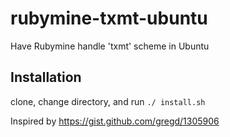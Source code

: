 # rubymine-txmt-ubuntu
Have Rubymine handle 'txmt' scheme in Ubuntu

## Installation
clone, change directory, and run `./ install.sh`

Inspired by https://gist.github.com/gregd/1305906

